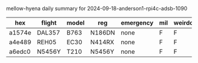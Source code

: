 mellow-hyena daily summary for 2024-09-18-anderson1-rpi4c-adsb-1090

|hex|flight|model|reg|emergency|mil|weirdo|
|--|--|--|--|--|--|--|
|a1574e|DAL357|B763|N186DN|none|F|F|
|a4e489|REH05|EC30|N414RX|none|F|F|
|a6edc0|N5456Y|T210|N5456Y|none|F|F|
